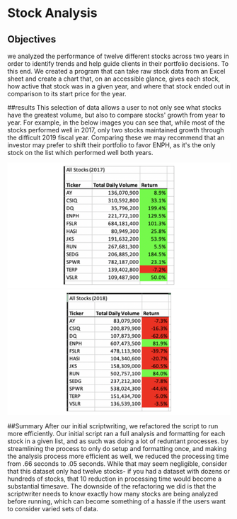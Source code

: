 # Stock Analysis

## Objectives
we analyzed the performance of twelve different stocks across two years in order to identify trends and help guide clients in their portfolio decisions. To this end. We created a program that can take raw stock data from an Excel sheet and create a chart that, on an accessible glance, gives each stock, how active that stock was in a given year, and where that stock ended out in comparison to its start price for the year. 

##results
This selection of data allows a user to not only see what stocks have the greatest volume, but also to compare stocks' growth from year to year. For example, in the below images you can see that, while most of the stocks performed well in 2017, only  two stocks maintained growth through the difficult 2019 fiscal year. Comparing these we may recommend that an investor may prefer to shift their portfolio to favor ENPH, as it's the only stock on the list which performed well both years. 

![2017 stock analysis results](https://github.com/Mickie-n-s/Election-Analysis/blob/main/stocks_performance_2017.png) 
![2018 stock analysis results](https://github.com/Mickie-n-s/Election-Analysis/blob/main/stocks_performance_2018.png)

##Summary
After our initial scriptwriting, we refactored the script to run more efficiently. Our initial script ran a full analysis and formatting for each stock in a given list, and as such was doing a lot of reduntant processes. by streamlining the process to only do setup and formatting once, and making the analysis process more efficient as well, we reduced the processing time from .66 seconds to .05 seconds. While that may seem negligible, consider that this dataset only had twelve stocks- if you had a dataset with dozens or hundreds of stocks, that 10 reduction in processing time would become a substantial timesave. The downside of the refactoring we did is that the scriptwriter needs to know exactly how many stocks are being analyzed before running, which can become something of a hassle if the users want to consider varied sets of data. 

